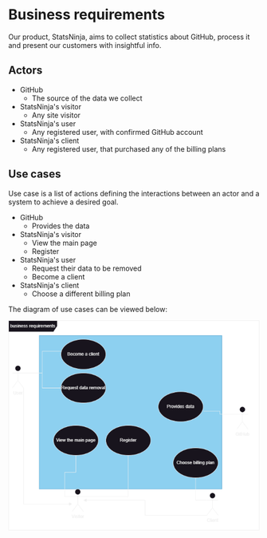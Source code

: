 # Business requirements

Our product, StatsNinja, aims to collect statistics about GitHub, process it and present our customers with insightful info.

## Actors

* GitHub
  * The source of the data we collect
* StatsNinja's visitor
  * Any site visitor
* StatsNinja's user
  * Any registered user, with confirmed GitHub account
* StatsNinja's client
  * Any registered user, that purchased any of the billing plans

## Use cases

Use case is a list of actions defining the interactions between an actor and a system to achieve a desired goal.

* GitHub
  * Provides the data
* StatsNinja's visitor
  * View the main page
  * Register
* StatsNinja's user
  * Request their data to be removed
  * Become a client
* StatsNinja's client
  * Choose a different billing plan

The diagram of use cases can be viewed below:

![use_cases_diagram](figs/use_cases_diagram.png)
